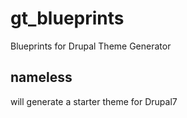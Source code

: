 gt_blueprints
=============

Blueprints for Drupal Theme Generator

## nameless

will generate a starter theme for Drupal7
